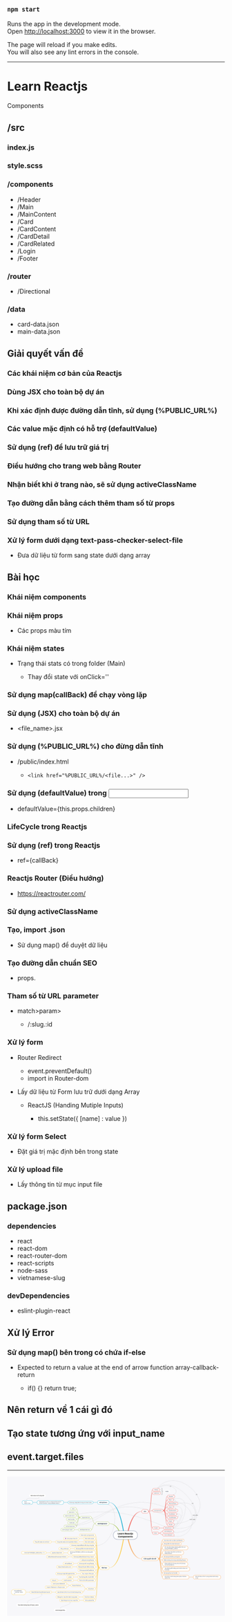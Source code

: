 ### `npm start`

Runs the app in the development mode.<br />
Open [http://localhost:3000](http://localhost:3000) to view it in the browser.

The page will reload if you make edits.<br />
You will also see any lint errors in the console.

***

# Learn Reactjs
Components

## /src

### index.js

### style.scss

### /components

- /Header
- /Main
- /MainContent
- /Card
- /CardContent
- /CardDetail
- /CardRelated
- /Login
- /Footer

### /router

- /Directional

### /data

- card-data.json
- main-data.json

## Giải quyết vấn đề

### Các khái niệm cơ bản của Reactjs

### Dùng JSX cho toàn bộ dự án

### Khi xác định được đường dẫn tĩnh, sử dụng (%PUBLIC_URL%)

### Các value mặc định có hỗ trợ (defaultValue)

### Sử dụng (ref) để lưu trữ giá trị

### Điều hướng cho trang web bằng Router

### Nhận biết khi ở trang nào, sẽ sử dụng activeClassName

### Tạo đường dẫn bằng cách thêm tham số từ props

### Sử dụng tham số từ URL

### Xử lý form dưới dạng text-pass-checker-select-file

- Đưa dữ liệu từ form sang state dưới dạng array

## Bài học

### Khái niệm components

### Khái niệm props

- Các props màu tím

### Khái niệm states

- Trạng thái stats có trong folder (Main)

	- Thay đổi state với onClick=''

### Sử dụng map(callBack) để chạy vòng lặp

### Sử dụng (JSX) cho toàn bộ dự án

- <file_name>.jsx

### Sử dụng (%PUBLIC_URL%) cho đừng dẫn tĩnh

- /public/index.html

	-     <link href="%PUBLIC_URL%/<file...>" />

### Sử dụng (defaultValue) trong <input>

- defaultValue={this.props.children}

### LifeCycle trong Reactjs

### Sử dụng (ref) trong Reactjs

- ref={callBack}

### Reactjs Router (Điều hướng)

- https://reactrouter.com/

### Sử dụng activeClassName

### Tạo, import <file>.json

- Sử dụng map() để duyệt dữ liệu

### Tạo đường dẫn chuẩn SEO

- props.

### Tham số từ URL parameter

- match>param>

	- /:slug.:id

### Xử lý form

- Router Redirect

	- event.preventDefault()
	- import <Redirect> in Router-dom

- Lấy dữ liệu từ Form lưu trữ dưới dạng Array

	- ReactJS (Handing Mutiple Inputs)

		- this.setState({
   [name] : value
})

### Xử lý form Select

- Đặt giá trị mặc định bên trong state

### Xử lý upload file

- Lấy thông tin từ mục input file

## package.json

### dependencies

- react
- react-dom
- react-router-dom
- react-scripts
- node-sass
- vietnamese-slug

### devDependencies

- eslint-plugin-react

## Xử lý Error

### Sử dụng map() bên trong có chứa if-else

- Expected to return a value at the end of arrow function  array-callback-return

	- if() {}
return true;

## Nên return về 1 cái gì đó

## Tạo state tương ứng với input_name

## event.target.files




***

![img](/README/reactjs.png)